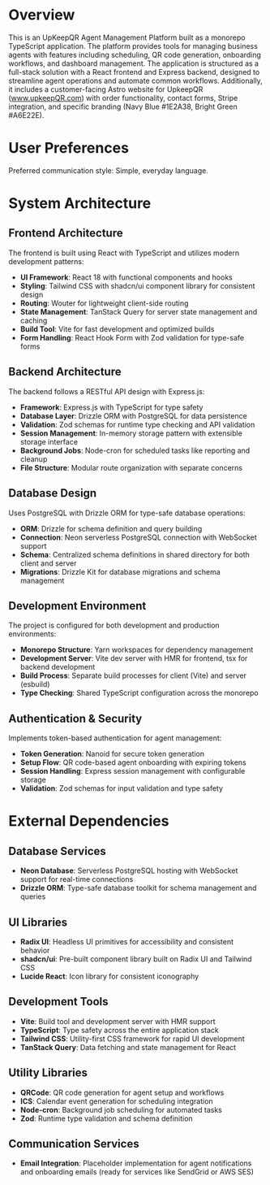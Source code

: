 # Overview

This is an UpKeepQR Agent Management Platform built as a monorepo TypeScript application. The platform provides tools for managing business agents with features including scheduling, QR code generation, onboarding workflows, and dashboard management. The application is structured as a full-stack solution with a React frontend and Express backend, designed to streamline agent operations and automate common workflows. Additionally, it includes a customer-facing Astro website for UpkeepQR (www.upkeepQR.com) with order functionality, contact forms, Stripe integration, and specific branding (Navy Blue #1E2A38, Bright Green #A6E22E).

# User Preferences

Preferred communication style: Simple, everyday language.

# System Architecture

## Frontend Architecture
The frontend is built using React with TypeScript and utilizes modern development patterns:
- **UI Framework**: React 18 with functional components and hooks
- **Styling**: Tailwind CSS with shadcn/ui component library for consistent design
- **Routing**: Wouter for lightweight client-side routing
- **State Management**: TanStack Query for server state management and caching
- **Build Tool**: Vite for fast development and optimized builds
- **Form Handling**: React Hook Form with Zod validation for type-safe forms

## Backend Architecture
The backend follows a RESTful API design with Express.js:
- **Framework**: Express.js with TypeScript for type safety
- **Database Layer**: Drizzle ORM with PostgreSQL for data persistence
- **Validation**: Zod schemas for runtime type checking and API validation
- **Session Management**: In-memory storage pattern with extensible storage interface
- **Background Jobs**: Node-cron for scheduled tasks like reporting and cleanup
- **File Structure**: Modular route organization with separate concerns

## Database Design
Uses PostgreSQL with Drizzle ORM for type-safe database operations:
- **ORM**: Drizzle for schema definition and query building
- **Connection**: Neon serverless PostgreSQL connection with WebSocket support
- **Schema**: Centralized schema definitions in shared directory for both client and server
- **Migrations**: Drizzle Kit for database migrations and schema management

## Development Environment
The project is configured for both development and production environments:
- **Monorepo Structure**: Yarn workspaces for dependency management
- **Development Server**: Vite dev server with HMR for frontend, tsx for backend development
- **Build Process**: Separate build processes for client (Vite) and server (esbuild)
- **Type Checking**: Shared TypeScript configuration across the monorepo

## Authentication & Security
Implements token-based authentication for agent management:
- **Token Generation**: Nanoid for secure token generation
- **Setup Flow**: QR code-based agent onboarding with expiring tokens
- **Session Handling**: Express session management with configurable storage
- **Validation**: Zod schemas for input validation and type safety

# External Dependencies

## Database Services
- **Neon Database**: Serverless PostgreSQL hosting with WebSocket support for real-time connections
- **Drizzle ORM**: Type-safe database toolkit for schema management and queries

## UI Libraries
- **Radix UI**: Headless UI primitives for accessibility and consistent behavior
- **shadcn/ui**: Pre-built component library built on Radix UI and Tailwind CSS
- **Lucide React**: Icon library for consistent iconography

## Development Tools
- **Vite**: Build tool and development server with HMR support
- **TypeScript**: Type safety across the entire application stack
- **Tailwind CSS**: Utility-first CSS framework for rapid UI development
- **TanStack Query**: Data fetching and state management for React

## Utility Libraries
- **QRCode**: QR code generation for agent setup and workflows
- **ICS**: Calendar event generation for scheduling integration
- **Node-cron**: Background job scheduling for automated tasks
- **Zod**: Runtime type validation and schema definition

## Communication Services
- **Email Integration**: Placeholder implementation for agent notifications and onboarding emails (ready for services like SendGrid or AWS SES)